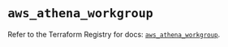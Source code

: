 # `aws_athena_workgroup`

Refer to the Terraform Registry for docs: [`aws_athena_workgroup`](https://registry.terraform.io/providers/hashicorp/aws/6.10.0/docs/resources/athena_workgroup).
